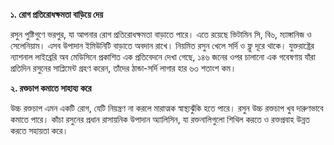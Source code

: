 **১. রোগ প্রতিরোধক্ষমতা বাড়িয়ে দেয়**

রসুন পুষ্টিগুণে ভরপুর, যা আপনার রোগ প্রতিরোধক্ষমতা বাড়াতে পারে। এতে রয়েছে ভিটামিন সি, বি৬, ম্যাঙ্গানিজ ও সেলেনিয়াম। এসব উপাদান ইমিউনিটি বাড়াতে অবদান রাখে। নিয়মিত রসুন খেলে সর্দি ও ফ্লু দূরে থাকে। যুক্তরাষ্ট্রের ন্যাশনাল লাইব্রেরি অব মেডিসিনে প্রকাশিত এক প্রতিবেদনে দেখা গেছে, ১৪৬ জনের ওপর চালানো এক গবেষণায় যাঁরা প্রতিদিন রসুনের সাপ্লিমেন্ট গ্রহণ করেন, তাঁদের ঠান্ডা-সর্দি লাগার হার ৬৩ শতাংশ কম।

**২. রক্তচাপ কমাতে সাহায্য করে**

উচ্চ রক্তচাপ এমন একটি রোগ, যেটি নিয়ন্ত্রণ না করলে মারাত্মক স্বাস্থ্যঝুঁকি হতে পারে। রসুন উচ্চ রক্তচাপ খুব দারুণভাবে কমাতে পারে। কাঁচা রসুনের প্রধান রাসায়নিক উপাদান অ্যালিসিন, যা রক্তনালিগুলো শিথিল করতে ও রক্তপ্রবাহ উন্নত করতে সহায়তা করে।
